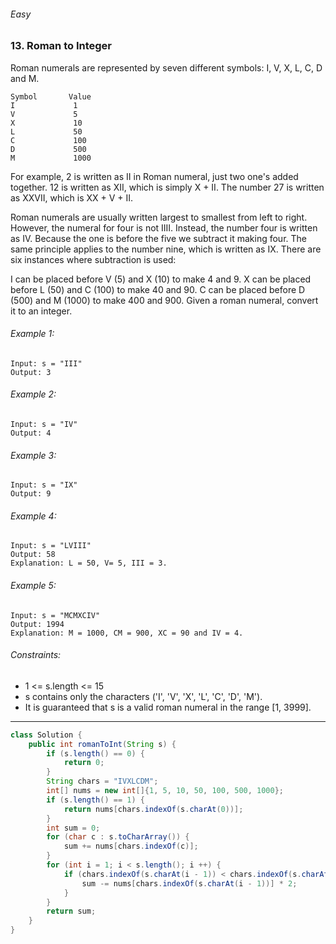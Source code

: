 ###### Easy

### 13. Roman to Integer

Roman numerals are represented by seven different symbols: I, V, X, L, C, D and M.
```
Symbol       Value
I             1
V             5
X             10
L             50
C             100
D             500
M             1000
```
For example, 2 is written as II in Roman numeral, just two one's added together. 12 is written as XII, which is simply X + II. The number 27 is written as XXVII, which is XX + V + II.

Roman numerals are usually written largest to smallest from left to right. However, the numeral for four is not IIII. Instead, the number four is written as IV. Because the one is before the five we subtract it making four. The same principle applies to the number nine, which is written as IX. There are six instances where subtraction is used:

I can be placed before V (5) and X (10) to make 4 and 9. 
X can be placed before L (50) and C (100) to make 40 and 90. 
C can be placed before D (500) and M (1000) to make 400 and 900.
Given a roman numeral, convert it to an integer.

 

###### Example 1:
```
Input: s = "III"
Output: 3
```
###### Example 2:
```
Input: s = "IV"
Output: 4
```
###### Example 3:
```
Input: s = "IX"
Output: 9
```
###### Example 4:
```
Input: s = "LVIII"
Output: 58
Explanation: L = 50, V= 5, III = 3.
```
###### Example 5:
```
Input: s = "MCMXCIV"
Output: 1994
Explanation: M = 1000, CM = 900, XC = 90 and IV = 4.
```

###### Constraints:

- 1 <= s.length <= 15
- s contains only the characters ('I', 'V', 'X', 'L', 'C', 'D', 'M').
- It is guaranteed that s is a valid roman numeral in the range [1, 3999].

***

```java
class Solution {
    public int romanToInt(String s) {
        if (s.length() == 0) {
            return 0;
        }
        String chars = "IVXLCDM";
        int[] nums = new int[]{1, 5, 10, 50, 100, 500, 1000};
        if (s.length() == 1) {
            return nums[chars.indexOf(s.charAt(0))];
        }
        int sum = 0;
        for (char c : s.toCharArray()) {
            sum += nums[chars.indexOf(c)];
        }
        for (int i = 1; i < s.length(); i ++) {
            if (chars.indexOf(s.charAt(i - 1)) < chars.indexOf(s.charAt(i))) {
                sum -= nums[chars.indexOf(s.charAt(i - 1))] * 2;
            }
        }
        return sum;
    }
}
```

